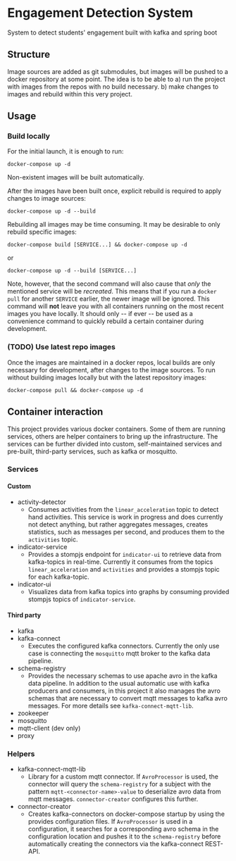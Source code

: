 # Engagement Detection System

System to detect students' engagement built with kafka and spring boot

## Structure

Image sources are added as git submodules, but images will be pushed to a
docker repository at some point. 
The idea is to be able to 
  a) run the project with images from the repos with no build necessary.
  b) make changes to images and rebuild within this very project.

## Usage

### Build locally

For the initial launch, it is enough to run:

```
docker-compose up -d
```
Non-existent images will be built automatically.  

After the images have been built once, explicit rebuild is required to apply
changes to image sources:

```
docker-compose up -d --build
```

Rebuilding all images may be time consuming. It may be desirable to only
rebuild specific images:

```
docker-compose build [SERVICE...] && docker-compose up -d
```
or 

```
docker-compose up -d --build [SERVICE...]
```
Note, however, that the second command will also cause that *only* the
mentioned service will be *recreated*.
This means that if you run a `docker pull` for another `SERVICE` earlier, the
newer image will be ignored. 
This command will **not** leave you with all containers running on the most
recent images you have locally.
It should only -- if ever -- be used as a convenience command to quickly
rebuild a certain container during development.

### (TODO) Use latest repo images

Once the images are maintained in a docker repos, local builds are only
necessary for development, 
after changes to the image sources. To run without building images locally but
with the latest repository images:

```
docker-compose pull && docker-compose up -d
```

## Container interaction

This project provides various docker containers. Some of them are running
services, others are helper containers to bring up the infrastructure. 
The services can be further divided into custom, self-maintained services and
pre-built, third-party services, such as kafka or mosquitto.

### Services
#### Custom
- activity-detector
  - Consumes activities from the `linear_acceleration` topic to detect hand activities. This service is work in progress and does currently not detect anything, but rather aggregates messages, creates statistics, such as messages per second, and produces them to the `activities` topic. 
- indicator-service
  - Provides a stompjs endpoint for `indicator-ui` to retrieve data from kafka-topics in real-time. Currently it consumes from the topics `linear_acceleration` and `activities` and provides a stompjs topic for each kafka-topic.
- indicator-ui
  - Visualizes data from kafka topics into graphs by consuming provided stompjs topics of `indicator-service`.

#### Third party
- kafka
- kafka-connect
  - Executes the configured kafka connectors. Currently the only use case is connecting the `mosquitto` mqtt broker to the kafka data pipeline.
- schema-registry
  - Provides the necessary schemas to use apache avro in the kafka data pipeline. In addition to the usual automatic use with kafka producers and consumers, in this project it also manages the avro schemas that are necessary to convert mqtt messages to kafka avro messages. For more details see `kafka-connect-mqtt-lib`. 
- zookeeper
- mosquitto
- mqtt-client (dev only)
- proxy

### Helpers
- kafka-connect-mqtt-lib
  - Library for a custom mqtt connector. If `AvroProcessor` is used, the connector will query the `schema-registry` for a subject with the pattern `mqtt-<connector-name>-value` to deserialize avro data from mqtt messages. `connector-creator` configures this further.
- connector-creator
  - Creates kafka-connectors on docker-compose startup by using the provides configuration files. If `AvroProcessor` is used in a configuration, it searches for a corresponding avro schema in the configuration location and pushes it to the `schema-registry` before automatically creating the connectors via the kafka-connect REST-API.

